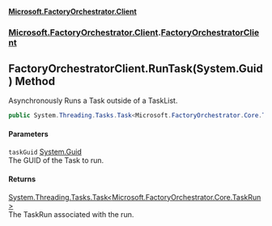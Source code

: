 #### [Microsoft.FactoryOrchestrator.Client](./Microsoft-FactoryOrchestrator-Client.md 'Microsoft.FactoryOrchestrator.Client')
### [Microsoft.FactoryOrchestrator.Client](./Microsoft-FactoryOrchestrator-Client.md 'Microsoft.FactoryOrchestrator.Client').[FactoryOrchestratorClient](./Microsoft-FactoryOrchestrator-Client-FactoryOrchestratorClient.md 'Microsoft.FactoryOrchestrator.Client.FactoryOrchestratorClient')
## FactoryOrchestratorClient.RunTask(System.Guid) Method
Asynchronously Runs a Task outside of a TaskList.  
```csharp
public System.Threading.Tasks.Task<Microsoft.FactoryOrchestrator.Core.TaskRun> RunTask(System.Guid taskGuid);
```
#### Parameters
<a name='Microsoft-FactoryOrchestrator-Client-FactoryOrchestratorClient-RunTask(System-Guid)-taskGuid'></a>
`taskGuid` [System.Guid](https://docs.microsoft.com/en-us/dotnet/api/System.Guid 'System.Guid')  
The GUID of the Task to run.  
  
#### Returns
[System.Threading.Tasks.Task&lt;](https://docs.microsoft.com/en-us/dotnet/api/System.Threading.Tasks.Task-1 'System.Threading.Tasks.Task')[Microsoft.FactoryOrchestrator.Core.TaskRun](./../../CoreLibrary/Microsoft-FactoryOrchestrator-Core-TaskRun 'Microsoft.FactoryOrchestrator.Core.TaskRun')[&gt;](https://docs.microsoft.com/en-us/dotnet/api/System.Threading.Tasks.Task-1 'System.Threading.Tasks.Task')  
The TaskRun associated with the run.  

